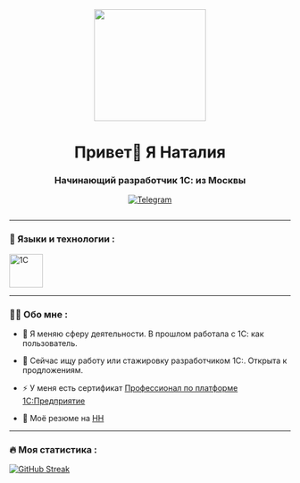 

<div id="header" align="center">
  <img src="https://media.giphy.com/media/JRCl5NzZktObE4MQeD/giphy.gif" width="200"/>
</div>


<div id="header" align="center">
    <h1>Привет👋 Я Наталия  </h1>
    <h3>Начинающий разработчик 1С: из Москвы</h3>
</div>

<div id="socials" align="center">
 
  <a href="https://tlgg.ru/treshcheva_n">
    <img src="https://img.shields.io/badge/Telegram-blue?style=for-the-badge&logo=telegram&logoColor=white" alt="Telegram"/>
  </a><p>
  <img src="https://komarev.com/ghpvc/?username=Nata7708&style=flat-square&color=blue" alt=""/>
 

</div>

---


### :hammer: Языки и технологии :

<div>
  <img src = "https://pgram.ru/wp-content/uploads/2018/01/1%D1%81.png" alt="1C" width="60"> 
</div>

---



### :woman_technologist: Обо мне :

- :open_book: Я меняю сферу деятельности. В прошлом работала с 1С: как пользователь. 

- :seedling: Сейчас ищу работу или стажировку разработчиком 1С:. Открыта к продложениям.

- :zap: У меня есть сертификат [Профессионал по платформе 1С:Предприятие](https://uc1.1c.ru/account/summary/?token=9eff7d438e180abad73b3498484dfa6b&ver=2)

- :briefcase: Моё резюме на [НН](https://hh.ru/resume/49ad674bff0c28a3f90039ed1f416c4a414846)


---

### :fire: Моя статистика :

[![GitHub Streak](http://github-readme-streak-stats.herokuapp.com?user=Nata7708&theme=sunset-gradient&hide_border=%D0%9B%D0%9E%D0%96%D0%AC&locale=ru&date_format=M%20j%5B%2C%20Y%5D)](https://git.io/streak-stats)

